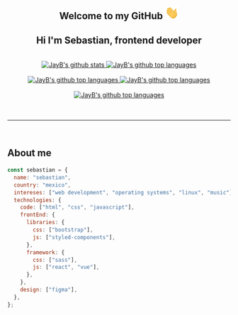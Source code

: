 <div align="center">

## Welcome to my GitHub <img height="30" alt="" src="./assets/hi.gif">

## **Hi I'm Sebastian, frontend developer**

</div>

<br/>

<!-- ## **Statistics** -->

<div align="center">
  <a href="https://github.com/sebastian-cg">
    <img height="150em" src="https://github-readme-stats.vercel.app/api?username=sebastian-cg&show_icons=true&theme=nord&count_private=true" alt="JayB's github stats" />
    <img height="150em" src="https://github-readme-stats.vercel.app/api/top-langs/?username=sebastian-cg&theme=nord&layout=compact" alt="JayB's github top languages" />
    <br/>
    <br/>
    <img height="150em" src="https://github-profile-summary-cards.vercel.app/api/cards/repos-per-language?username=sebastian-cg&theme=nord_dark" alt="JayB's github top languages" />
    <img height="150em" src="https://github-profile-summary-cards.vercel.app/api/cards/most-commit-language?username=sebastian-cg&theme=nord_dark" alt="JayB's github top languages" />
    <br/>
    <br/>
    <img height="200" src="https://activity-graph.herokuapp.com/graph?username=sebastian-cg&theme=github" alt="JayB's github top languages" />
  </a>
</div>

<br/>
<br/>
<hr/>
<br/>

## **About me**

```javascript
const sebastian = {
  name: "sebastian",
  country: "mexico",
  intereses: ["web development", "operating systems", "linux", "music"],
  technologies: {
    code: ["html", "css", "javascript"],
    frontEnd: {
      libraries: {
        css: ["bootstrap"],
        js: ["styled-components"],
      },
      framework: {
        css: ["sass"],
        js: ["react", "vue"],
      },
    },
    design: ["figma"],
  },
};
```
